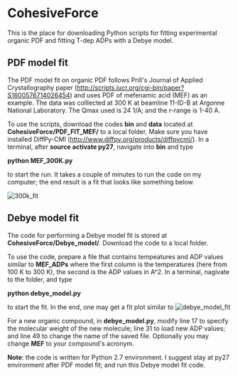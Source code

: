# CohesiveForce
This is the place for downloading Python scripts for fitting experimental organic PDF and fitting T-dep ADPs with a Debye model.

## PDF model fit 
The PDF model fit on organic PDF follows Prill's Journal of Applied Crystallography paper (http://scripts.iucr.org/cgi-bin/paper?S1600576714026454) and uses PDF of mefenamic acid (MEF) as an example. The data was colllected at 300 K at beamline 11-ID-B at Argonne National Laboratory. The Qmax used is 24 1/A; and the r-range is 1-40 A. 

To use the scripts, download the codes <b>bin</b> and <b>data</b> located at <b>CohesiveForce/PDF_FIT_MEF/</b> to a local folder. Make sure you have installed DiffPy-CMI (http://www.diffpy.org/products/diffpycmi/). In a terminal, after <b>source activate py27</b>, navigate into <b>bin</b> and type 

<b>python MEF_300K.py</b> 

to start the run. It takes a couple of minutes to run the code on my computer; the end result is a fit that looks like something below. 

![300k_fit](https://user-images.githubusercontent.com/8492535/32331660-7a2418da-bfb1-11e7-8889-0811476c92bc.png)

## Debye model fit
The code for performing a Debye model fit is stored at <b>CohesiveForce/Debye_model/</b>. Download the code to a local folder. 

To use the code, prepare a file that contains tempeatures and ADP values similar to <b>MEF_ADPs</b> where the first column is the temperatures (here from 100 K to 300 K), the second is the ADP values in A^2. In a terminal, nagivate to the folder, and type 

<b>python debye_model.py</b>

to start the fit. In the end, one may get a fit plot similar to 
![debye_model_fit](https://user-images.githubusercontent.com/8492535/32331661-7a490ed8-bfb1-11e7-8449-19cc2d3af617.png)

For a new organic compound, in <b>debye_model.py</b>, modify line 17 to specify the molecular weight of the new molecule; line 31 to load new ADP values; and line 49 to change the name of the saved file. Optionally you may change <b>MEF</b> to your compound's acronym. 

<b>Note</b>: the code is written for Python 2.7 environment. I suggest stay at py27 environment after PDF model fit; and run this Debye model fit code. 


